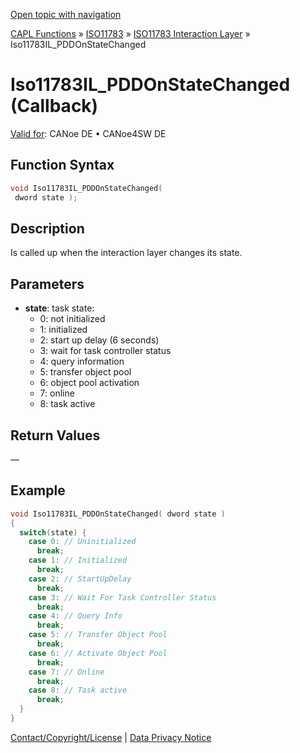 [Open topic with navigation](../../../../../../CANoeDEFamily.htm#Topics/CAPLFunctions/ISO11783/ISOInteractionLayer/Functions/CAPLfunctionIso11783ILPDDOnStateChanged.md)

[CAPL Functions](../../../CAPLfunctions.md) » [ISO11783](../../CAPLfunctionsISO11783Overview.md) » [ISO11783 Interaction Layer](../CAPLfunctionsISOILOverview.md) » Iso11783IL_PDDOnStateChanged

# Iso11783IL_PDDOnStateChanged (Callback)

[Valid for](../../../../Shared/FeatureAvailability.md): CANoe DE • CANoe4SW DE

## Function Syntax

```c
void Iso11783IL_PDDOnStateChanged( 
 dword state );
```

## Description

Is called up when the interaction layer changes its state.

## Parameters

- **state**: task state:
  - 0: not initialized
  - 1: initialized
  - 2: start up delay (6 seconds)
  - 3: wait for task controller status
  - 4: query information
  - 5: transfer object pool
  - 6: object pool activation
  - 7: online
  - 8: task active

## Return Values

—

## Example

```c
void Iso11783IL_PDDOnStateChanged( dword state )
{
  switch(state) {
    case 0: // Uninitialized
      break;
    case 1: // Initialized
      break;
    case 2: // StartUpDelay
      break;
    case 3: // Wait For Task Controller Status
      break;
    case 4: // Query Info
      break;
    case 5: // Transfer Object Pool
      break;
    case 6: // Activate Object Pool
      break;
    case 7: // Online
      break;
    case 8: // Task active
      break;
  }
}
```

[Contact/Copyright/License](../../../../Shared/ContactCopyrightLicense.md) | [Data Privacy Notice](https://www.vector.com/int/en/company/get-info/privacy-policy/)
